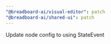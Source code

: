 ```yaml
---
"@breadboard-ai/visual-editor": patch
"@breadboard-ai/shared-ui": patch
---
```


Update node config to using StateEvent
